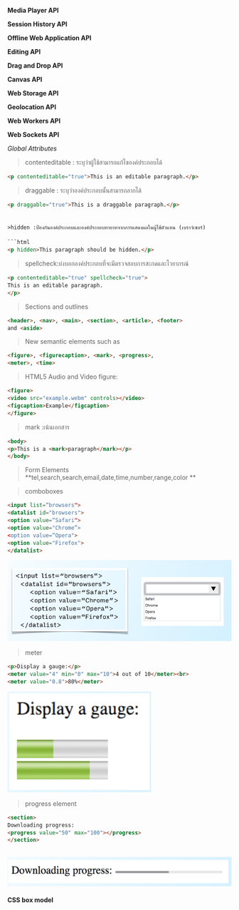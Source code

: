 **Media Player API**

**Session History API**

**Offline Web Application API**

**Editing API**

**Drag and Drop API**

**Canvas API**

**Web Storage API**

**Geolocation API**

**Web Workers API**

**Web Sockets API**

_Global Attributes_

>contenteditable : ระบุว่าผู้ใช้สามารถแก้ไของค์ประกอบได้

```html
<p contenteditable="true">This is an editable paragraph.</p>
```

>draggable : ระบุว่าองค์ประกอบนั้นสามารถลากได้

```html
<p draggable="true">This is a draggable paragraph.</p>


>hidden :ป้องกันองค์ประกอบและองค์ประกอบทายาทจากการแสดงผลในผู้ใช้ตัวแทน (เบราว์เซอร์)

```html
<p hidden>This paragraph should be hidden.</p>
```

>spellcheck:บ่งบอกองค์ประกอบที่จะมีตรวจสอบการสะกดและไวยากรณ์

```html
<p contenteditable="true" spellcheck="true">
This is an editable paragraph.
</p>
```

>Sections and outlines

```html
<header>, <nav>, <main>, <section>, <article>, <footer>
and <aside>
```

>New semantic elements such as

```html
<figure>, <figurecaption>, <mark>, <progress>,
<meter>, <time>
```

>HTML5 Audio and Video
>figure: 

```html
<figure>
<video src="example.webm" controls></video>
<figcaption>Example</figcaption>
</figure>
```
>mark :เน้นเอกสาร

```html
<body>
<p>This is a <mark>paragraph</mark></p>
</body>
```

>Form Elements
**tel,search,search,email,date,time,number,range,color **

>comboboxes

```html
<input list=“browsers">
<datalist id="browsers">
<option value=“Safari">
<option value="Chrome”>
<option value=“Opera">
<option value="Firefox">
</datalist>
```
![comboboxes](img/pic01.PNG)

>meter

```html
<p>Display a gauge:</p>
<meter value="4" min="0" max="10">4 out of 10</meter><br>
<meter value="0.8">80%</meter>
```
![meter](img/pic02.PNG)

>progress element

```html
<section>
Downloading progress:
<progress value="50" max="100"></progress>
</section>
```
![progress](img/pic03.PNG)
---
**CSS box model**